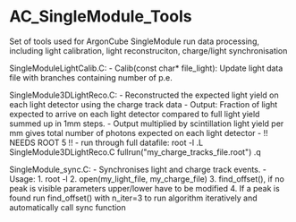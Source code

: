 # AC_SingleModule_Tools
Set of tools used for ArgonCube SingleModule run data processing, including light calibration, light reconstruciton, charge/light synchronisation


SingleModuleLightCalib.C:
	- Calib(const char* file_light): Update light data file with branches containing number of p.e.
	
SingleModule3DLightReco.C:
	- Reconstructed the expected light yield on each light detector using the charge track data
	- Output: Fraction of light expected to arrive on each light detector compared to full light yield summed up in 1mm steps.
	- Output multiplied by scintillation light yield per mm gives total number of photons expected on each light detector
	- !! NEEDS ROOT 5 !!
	- run through full datafile:
		root -l
		.L SingleModule3DLightReco.C
		fullrun("my_charge_tracks_file.root")
		.q
	
SingleModule_sync.C:
	- Synchronises light and charge track events.
	- Usage:
		1. root -l
		2. open(my_light_file, my_charge_file)
		3. find_offset(), if no peak is visible parameters upper/lower have to be modified
		4. If a peak is found run find_offset() with n_iter=3 to run algorithm iteratively and automatically call sync function
		

